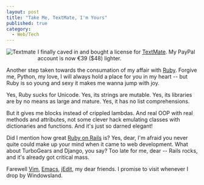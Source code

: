 ```yaml
---
layout: post
title: "Take Me, TextMate, I'm Yours"
published: true
category:
  - Web/Tech
---
```

<p><img border="0" src="http://olifante.blogs.com/photos/uncategorized/textmate.png" title="Textmate" alt="Textmate" style="margin: 0px 5px 5px 0px; float: left;" />
I finally caved in and bought a license for <a href="http://macromates.com/">TextMate</a>. My PayPal account is now €39 ($48) lighter.</p>

<p>Another step taken towards the consumation of my affair with <a href="http://www.ruby-lang.org/en/">Ruby</a>. Forgive me, Python, my love, I will always hold a place for you in my heart -- but Ruby is so young and sexy it makes me wanna jump with joy.</p>

<p>Yes, Ruby sucks for Unicode. Yes, its strings are mutable. Yes, its libraries are by no means as large and mature. Yes, it has no list comprehensions.</p>

<p>But it gives me blocks instead of crippled lambdas. And real OOP with real methods and attributes, not some clever hack emulating classes with dictionaries and functions. And it's just so darned elegant!</p>

<p>Did I mention how great <a href="http://www.rubyonrails.org/">Ruby on Rails</a> is? Yes, dear, I'm afraid you never quite could make up your mind when it came to web development. What about TurboGears and Django, you say? Too late for me, dear -- Rails rocks, and it's already got critical mass. </p>

<p>Farewell <a href="http://www.vim.org/">Vim</a>, <a href="http://www.gnu.org/software/emacs/">Emacs</a>, <a href="http://www.jedit.org/">jEdit</a>, my dear friends. I promise to visit whenever I drop by Windowsland.</p>

